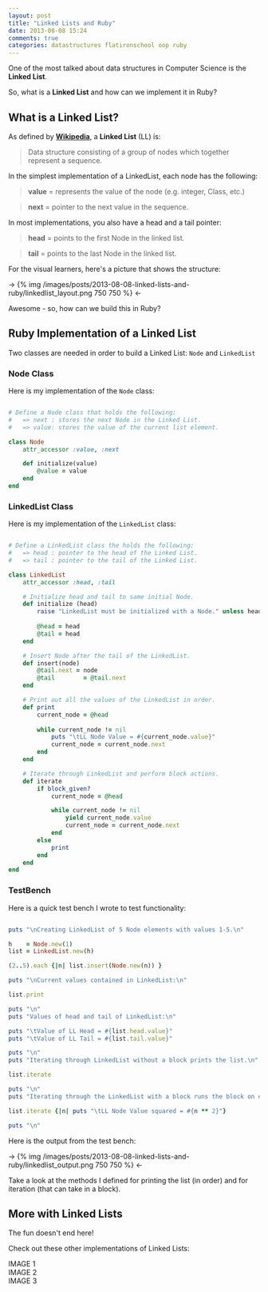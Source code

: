 ```yaml
---
layout: post
title: "Linked Lists and Ruby"
date: 2013-08-08 15:24
comments: true
categories: datastructures flatironschool oop ruby
---
```


One of the most talked about data structures in Computer Science is the **Linked List**.  

So, what is a **Linked List** and how can we implement it in Ruby?

## What is a Linked List?

As defined by **[Wikipedia](https://en.wikipedia.org/wiki/Linked_list)**, a **Linked List** (LL) is:

> Data structure consisting of a group of nodes which together represent a sequence.

In the simplest implementation of a LinkedList, each node has the following:

> **value** = represents the value of the node (e.g. integer, Class, etc.)

> **next** = pointer to the next value in the sequence.

In most implementations, you also have a head and a tail pointer:

> **head** = points to the first Node in the linked list.

> **tail** = points to the last Node in the linked list.

For the visual learners, here's a picture that shows the structure:

-> {% img /images/posts/2013-08-08-linked-lists-and-ruby/linkedlist_layout.png 750 750 %} <-

Awesome - so, how can we build this in Ruby?

## Ruby Implementation of a Linked List

Two classes are needed in order to build a Linked List: `Node` and `LinkedList`

### Node Class

Here is my implementation of the `Node` class:

```ruby

# Define a Node class that holds the following:
# 	=> next	: stores the next Node in the Linked List. 
# 	=> value: stores the value of the current list element.

class Node
	attr_accessor :value, :next

	def initialize(value)
		@value = value
	end
end

```

### LinkedList Class

Here is my implementation of the `LinkedList` class:

```ruby

# Define a LinkedList class the holds the following:
# 	=> head	: pointer to the head of the Linked List. 
# 	=> tail	: pointer to the tail of the Linked List. 

class LinkedList
	attr_accessor :head, :tail

	# Initialize head and tail to same initial Node.
	def initialize (head)
		raise "LinkedList must be initialized with a Node." unless head.is_a?(Node)
			
		@head = head
		@tail = head
	end

	# Insert Node after the tail of the LinkedList.
	def insert(node)
		@tail.next = node
		@tail 		 = @tail.next
	end

	# Print out all the values of the LinkedList in order.
	def print
		current_node = @head
		
		while current_node != nil
			puts "\tLL Node Value = #{current_node.value}"
			current_node = current_node.next
		end
	end

	# Iterate through LinkedList and perform block actions.
	def iterate
		if block_given?
			current_node = @head

			while current_node != nil
				yield current_node.value
				current_node = current_node.next
			end
		else
			print
		end
	end
end

```

### TestBench

Here is a quick test bench I wrote to test functionality:

```ruby

puts "\nCreating LinkedList of 5 Node elements with values 1-5.\n"

h 	 = Node.new(1)
list = LinkedList.new(h)

(2..5).each {|n| list.insert(Node.new(n)) }

puts "\nCurrent values contained in LinkedList:\n"

list.print

puts "\n"
puts "Values of head and tail of LinkedList:\n"

puts "\tValue of LL Head = #{list.head.value}"
puts "\tValue of LL Tail = #{list.tail.value}"

puts "\n"
puts "Iterating through LinkedList without a block prints the list.\n"

list.iterate

puts "\n"
puts "Iterating through the LinkedList with a block runs the block on each element.\n"

list.iterate {|n| puts "\tLL Node Value squared = #{n ** 2}"}

puts "\n"

```

Here is the output from the test bench:

-> {% img /images/posts/2013-08-08-linked-lists-and-ruby/linkedlist_output.png 750 750 %} <-

Take a look at the methods I defined for printing the list (in order) and for iteration (that can take in a block).

## More with Linked Lists

The fun doesn't end here!  

Check out these other implementations of Linked Lists:

IMAGE 1  
IMAGE 2  
IMAGE 3  

